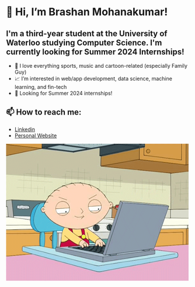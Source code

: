 # 👋 Hi, I’m Brashan Mohanakumar!

## I'm a third-year student at the University of Waterloo studying Computer Science. I'm currently looking for Summer 2024 Internships!

- 🤩 I love everything sports, music and cartoon-related (especially Family Guy)
- 📈 I’m interested in web/app development, data science, machine learning, and fin-tech
- 👀 Looking for Summer 2024 internships!

## 📫 How to reach me:
- <a href="https://www.linkedin.com/in/brashan-mohanakumar" alt="">Linkedin</a>
- <a href="https://brashanm.github.io" alt="">Personal Website</a>

![](https://github.com/brashanm/brashanm/blob/main/familyGuy.gif)
